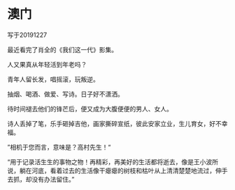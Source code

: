 # 澳门

写于20191227



最近看完了肖全的《我们这一代》影集。

人又果真从年轻活到年老吗？

青年人留长发，唱摇滚，玩叛逆。

抽烟、喝酒、做爱、写诗。日子好不潇洒。

待时间褪去他们的锋芒后，便又成为大腹便便的男人、女人。

诗人丢掉了笔，乐手砸掉吉他，画家撕碎宣纸，彼此安家立业，生儿育女，好不幸福。



”相机于您而言，意味是？高村先生！“

“用于记录活生生的事物之物！再精彩，再美好的生活都将逝去，像是王小波所说，躺在河底，看着过去的生活像干瘪瘪的树枝和枯叶从上清清楚楚地流过，伸手去抓，却没有办法留住。”







